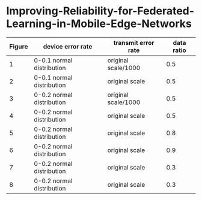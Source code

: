 # Improving-Reliability-for-Federated-Learning-in-Mobile-Edge-Networks

| Figure | device error rate         | transmit error rate | data ratio |
| ------ | ------------------------- | ------------------- | ---------- |
| 1      | 0-0.1 normal distribution | original scale/1000 | 0.5        |
| 2      | 0-0.1 normal distribution | original scale      | 0.5        |
| 3      | 0-0.2 normal distribution | original scale/1000 | 0.5        |
| 4      | 0-0.2 normal distribution | original scale      | 0.5        |
| 5      | 0-0.2 normal distribution | original scale      | 0.8        |
| 6      | 0-0.2 normal distribution | original scale      | 0.9        |
| 7      | 0-0.2 normal distribution | original scale      | 0.3        |
| 8      | 0-0.2 normal distribution | original scale      | 0.3        |

